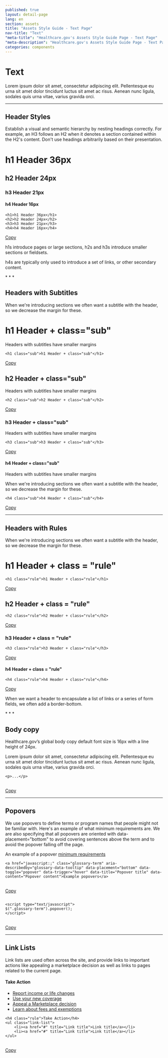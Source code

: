 ```yaml
---
published: true
layout: detail-page
lang: en
section: assets
title: "Assets Style Guide - Text Page"
nav-title: "Text"
"meta-title": "Healthcare.gov's Assets Style Guide Page - Text Page"
"meta-description": "Healthcare.gov's Assets Style Guide Page - Text Page"
categories: components
---
```


# Text

<div class="intro">
Lorem ipsum dolor sit amet, consectetur adipiscing elit. Pellentesque eu urna sit amet dolor tincidunt luctus sit amet ac risus. Aenean nunc ligula, sodales quis urna vitae, varius gravida orci.
</div>

<hr class="hr" />

## Header Styles

Establish a visual and semantic hierarchy by nesting headings correctly. For example, an H3 follows an H2 when it denotes a section contained within the H2's content. Don't use headings arbitrarily based on their presentation.

<div class="code-wrapper">
<div class="preview">
	<h1 class="sub">h1 Header 36px</h1>
	<h2 class="sub">h2 Header 24px</h2>
	<h3 class="sub">h3 Header 21px</h3>
	<h4 class="sub">h4 Header 16px</h4>
</div>
<pre>
<code id="header-code">&lth1&gth1 Header 36px&lt/h1&gt
&lth2&gth2 Header 24px&lt/h2&gt
&lth3&gth3 Header 21px&lt/h3&gt
&lth4&gth4 Header 16px&lt/h4&gt</code>
</pre>
<a href="javascript:;" class="copy-button" title="Click to copy me." data-clipboard-target="header-code">Copy</a>
</div>

<p>h1s introduce pages or large sections, h2s and h3s introduce smaller sections or fieldsets.</p>
<p>h4s are typically only used to introduce a set of links, or other secondary content.</p>
* * *

## Headers with Subtitles

When we're introducing sections we often want a subtitle with the header, so we decrease the margin for these.

<div class="code-wrapper">
<div class="preview">
	<h1 class="sub">h1 Header + class="sub"</h1>
	<p class="no-margin">Headers with subtitles have smaller margins</p>
</div>
<pre>
<code id="header-sub-code">&lth1 class="sub"&gth1 Header + class="sub"&lt/h1&gt</code>
</pre>
<a href="javascript:;" class="copy-button" title="Click to copy me." data-clipboard-target="header-sub-code">Copy</a>
</div>

<div class="code-wrapper">
<div class="preview">
	<h2 class="sub">h2 Header + class="sub"</h2>
	<p class="no-margin">Headers with subtitles have smaller margins</p>
</div>
<pre>
<code id="header-sub-codeh2">&lth2 class="sub"&gth2 Header + class="sub"&lt/h2&gt</code>
</pre>
<a href="javascript:;" class="copy-button" title="Click to copy me." data-clipboard-target="header-sub-codeh2">Copy</a>
</div>


<div class="code-wrapper">
<div class="preview">
	<h3 class="sub">h3 Header + class="sub"</h3>
	<p class="no-margin">Headers with subtitles have smaller margins</p>
</div>
<pre>
<code id="header-sub-codeh3">&lth3 class="sub"&gth3 Header + class="sub"&lt/h3&gt</code>
</pre>
<a href="javascript:;" class="copy-button" title="Click to copy me." data-clipboard-target="header-sub-codeh3">Copy</a>
</div>


<div class="code-wrapper">
<div class="preview">
	<h4 class="sub">h4 Header + class="sub"</h4>
	<p class="no-margin">Headers with subtitles have smaller margins</p>
    <p class="no-margin">When we're introducing sections we often want a subtitle with the header, so we decrease the margin for these.</p>
</div>
<pre>
<code id="header-sub-codeh4">&lth4 class="sub"&gth4 Header + class="sub"&lt/h4&gt</code>
</pre>
<a href="javascript:;" class="copy-button" title="Click to copy me." data-clipboard-target="header-sub-codeh4">Copy</a>
</div>


* * *

## Headers with Rules

When we're introducing sections we often want a subtitle with the header, so we decrease the margin for these.

<div class="code-wrapper">
<div class="preview">
	<h1 class="rule no-margin">h1 Header + class = "rule"</h1>
</div>
<pre>
<code id="header-rule-code">&lth1 class="rule"&gth1 Header + class="rule"&lt/h1&gt</code>
</pre>
<a href="javascript:;" class="copy-button" title="Click to copy me." data-clipboard-target="header-rule-code">Copy</a>
</div>


<div class="code-wrapper">
<div class="preview">
	<h2 class="rule no-margin">h2 Header + class = "rule"</h2>
</div>
<pre>
<code id="header-rule-code2">&lth2 class="rule"&gth2 Header + class="rule"&lt/h2&gt</code>
</pre>
<a href="javascript:;" class="copy-button" title="Click to copy me." data-clipboard-target="header-rule-code2">Copy</a>
</div>


<div class="code-wrapper">
<div class="preview">
	<h3 class="rule">h3 Header + class = "rule"</h3>
</div>
<pre>
<code id="header-rule-code3">&lth3 class="rule"&gth3 Header + class="rule"&lt/h3&gt</code>
</pre>
<a href="javascript:;" class="copy-button" title="Click to copy me." data-clipboard-target="header-rule-code3">Copy</a>
</div>

<div class="code-wrapper">
<div class="preview">
	<h4 class="rule no-margin">h4 Header + class = "rule"</h4>
</div>
<pre>
<code id="header-rule-code4">&lth4 class="rule"&gth4 Header + class="rule"&lt/h4&gt</code>
</pre>
<a href="javascript:;" class="copy-button" title="Click to copy me." data-clipboard-target="header-rule-code4">Copy</a>
</div>

<p class="no-margin">When we want a header to encapsulate a list of links or a series of form fields, we often add a border-bottom.</p>
* * *

## Body copy

Healthcare.gov’s global body copy default font size is 16px with a line height of 24px.

<div class="code-wrapper">
<div class="preview">
	<p>Lorem ipsum dolor sit amet, consectetur adipiscing elit. Pellentesque eu urna sit amet dolor tincidunt luctus sit amet ac risus. Aenean nunc ligula, sodales quis urna vitae, varius gravida orci.</p>
</div>
<pre>
<code id="p-code">&ltp&gt...&lt/p&gt
</code>
</pre>
<a href="javascript:;" class="copy-button" title="Click to copy me." data-clipboard-target="p-code">Copy</a>
</div>

* * *

## Popovers

We use popovers to define terms or program names that people might not be familiar with. Here's an example of what minimum requirements are. We are also specifying that all popovers are oriented with data-placement="bottom" to avoid covering sentences above the term and to avoid the popover falling off the page.

<div class="code-wrapper">
<div class="preview">
	<p>An example of a popover <a href="javascript:;" class="glossary-term" aria-describedby="glossary-data-tooltip" data-placement="bottom" data-toggle="popover" data-trigger="hover" data-title="Minimum value" data-content="A health plan meets this standard if it’s designed to pay at least 60% of the total cost of medical services for a standard population. Starting in 2014, individuals offered employer-sponsored coverage that provides minimum value and that’s affordable won’t be eligible for a premium tax credit.">minimum requirements</a></p>
</div>
<script type="text/javascript">
  $(".glossary-term").popover();
</script>
<pre>
<code id="popover-code">&lta href="javascript:;" class="glossary-term" aria-describedby="glossary-data-tooltip" data-placement="bottom" data-toggle="popover" data-trigger="hover" data-title="Popover title" data-content="Popover content"&gtExample popovers&lt/a&gt
</code>
</pre>
<a href="javascript:;" class="copy-button" title="Click to copy me." data-clipboard-target="popover-code">Copy</a>
</div>

<div class="code-wrapper">
<pre>
<code id="popover-js-code">
&ltscript type="text/javascript"&gt
$(".glossary-term").popover();
&lt/script&gt
</code>
</pre>
	<a href="javascript:;" class="copy-button" title="Click to copy me." data-clipboard-target="popover-js-code">Copy</a>
</div>


* * *

## Link Lists

Link lists are used often across the site, and provide links to important actions like appealing a marketplace decision as well as links to pages related to the current page.

<div class="code-wrapper">
<div class="preview">
	<h4 class="rule half">Take Action</h4>
	<ul class="link-list">
		<li><a href="#" title="Report income or life changes">Report income or life changes</a></li>
		<li><a href="#" title="Use your new coverage">Use your new coverage</a></li>
		<li><a href="#" title="Appeal a Marketplace decision">Appeal a Marketplace decision</a></li>
		<li><a href="#" title="Learn about fees and exemptions">Learn about fees and exemptions</a></li>
	</ul>
</div>
<pre>
<code id="list-code">&lth4 class="rule"&gtTake Action&lt/h4&gt
&ltul class="link-list"&gt
	&ltli&gt&lta href="#" title="Link title"&gtLink title&lt/a&gt&lt/li&gt
	&ltli&gt&lta href="#" title="Link title"&gtLink title&lt/a&gt&lt/li&gt
&lt/ul&gt
</code>
</pre>
<a href="javascript:;" class="copy-button" title="Click to copy me." data-clipboard-target="list-code">Copy</a>
</div>

